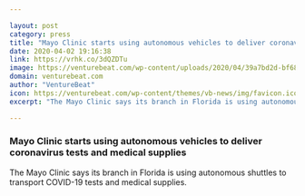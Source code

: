 ```yaml
---

layout: post
category: press
title: "Mayo Clinic starts using autonomous vehicles to deliver coronavirus tests and medical supplies"
date: 2020-04-02 19:16:38
link: https://vrhk.co/3dQZDTu
image: https://venturebeat.com/wp-content/uploads/2020/04/39a7bd2d-bf68-4c4c-8485-c83d6c1b2033.png?w=1200&strip=all
domain: venturebeat.com
author: "VentureBeat"
icon: https://venturebeat.com/wp-content/themes/vb-news/img/favicon.ico
excerpt: "The Mayo Clinic says its branch in Florida is using autonomous shuttles to transport COVID-19 tests and medical supplies."

---
```


### Mayo Clinic starts using autonomous vehicles to deliver coronavirus tests and medical supplies

The Mayo Clinic says its branch in Florida is using autonomous shuttles to transport COVID-19 tests and medical supplies.
